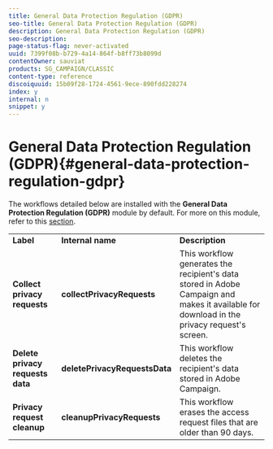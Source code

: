 ```yaml
---
title: General Data Protection Regulation (GDPR)
seo-title: General Data Protection Regulation (GDPR)
description: General Data Protection Regulation (GDPR)
seo-description: 
page-status-flag: never-activated
uuid: 7399f08b-b729-4a14-864f-b8ff73b8099d
contentOwner: sauviat
products: SG_CAMPAIGN/CLASSIC
content-type: reference
discoiquuid: 15b09f28-1724-4561-9ece-890fdd228274
index: y
internal: n
snippet: y
---
```


# General Data Protection Regulation (GDPR){#general-data-protection-regulation-gdpr}

The workflows detailed below are installed with the **General Data Protection Regulation (GDPR)** module by default. For more on this module, refer to this [section](https://docs.campaign.adobe.com/doc/AC/getting_started/EN/ACC_GDPR.html).

<table> 
 <tbody> 
  <tr> 
   <td> <strong>Label</strong><br /> </td> 
   <td> <strong>Internal name</strong><br /> </td> 
   <td> <strong>Description</strong><br /> </td> 
  </tr> 
  <tr> 
   <td> <strong>Collect privacy requests</strong><br /> </td> 
   <td> <strong>collectPrivacyRequests</strong><br /> </td> 
   <td> This workflow generates the recipient's data stored in Adobe Campaign and makes it available for download in the privacy request's screen.<br /> </td> 
  </tr> 
  <tr> 
   <td> <strong>Delete privacy requests data</strong><br /> </td> 
   <td> <strong>deletePrivacyRequestsData</strong><br /> </td> 
   <td> This workflow deletes the recipient's data stored in Adobe Campaign.<br /> </td> 
  </tr> 
  <tr> 
   <td> <strong>Privacy request cleanup</strong><br /> </td> 
   <td> <strong>cleanupPrivacyRequests</strong><br /> </td> 
   <td> This workflow erases the access request files that are older than 90 days.<br /> </td> 
  </tr> 
 </tbody> 
</table>

